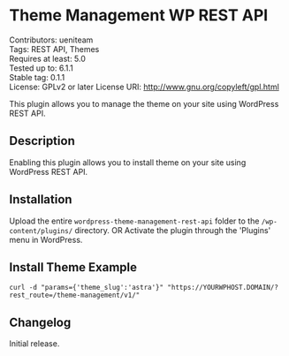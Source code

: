 # Theme Management WP REST API
Contributors: ueniteam  
Tags: REST API, Themes  
Requires at least: 5.0  
Tested up to: 6.1.1  
Stable tag: 0.1.1  
License: GPLv2 or later
License URI: http://www.gnu.org/copyleft/gpl.html 

This plugin allows you to manage the theme on your site using WordPress REST API.

## Description

Enabling this plugin allows you to install theme on your site using WordPress REST API.


## Installation

Upload the entire `wordpress-theme-management-rest-api` folder to the `/wp-content/plugins/` directory.
OR
Activate the plugin through the 'Plugins' menu in WordPress.

## Install Theme Example

```shell
curl -d "params={'theme_slug':'astra'}" "https://YOURWPHOST.DOMAIN/?rest_route=/theme-management/v1/"
```

## Changelog


Initial release.
